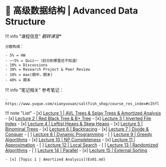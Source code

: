 # 💎 高级数据结构 | Advanced Data Structure

!!! info "课程信息"
    *翻转课堂**

    分数构成：

    - 5% = HW
    - ~~5% = Quiz~~（划分到哪里还不知道）
    - 10% = Discussions
    - 30% = Research Project & Peer Review
    - 10% = max(期中，期末)
    - 40% = 期末

!!! info "笔记相关"
    参考笔记：
    
    - https://www.yuque.com/xianyuxuan/saltfish_shop/course_res_index#cIhfl

!!! note "List"
    - [x] [Lecture 1 | AVL Trees & Splay Trees & Amortized Analysis](Lec01.md)
    - [x] [Lecture 2 | Red Black Tree & B+ Tree](Lec02.md)
    - [x] [Lecture 3 | Inverted File Index](Lec03.md)
    - [x] [Lecture 4 | Leftist Heaps & Skew Heaps](Lec04.md)
    - [x] [Lecture 5 | Binominal Trees](Lec05.md)
    - [x] [Lecture 6 | Backtracing](Lec06.md)
    - [x] [Lecture 7 | Divide & Conquer](Lec07.md)
    - [ ] [Lecture 8 | Dynamic Programming](Lec08.md)
    - [ ] [Lecture 9 | Greedy Algorithms](Lec09.md)
    - [x] [Lecture 10 | NP Completeness](Lec10.md)
    - [x] [Lecture 11 | Approximation](Lec11.md)
    - [ ] [Lecture 12 | Local Search](Lec12.md)
    - [ ] [Lecture 13 | Randomized Algorithms](Lec13.md)
    - [ ] [Lecture 14 | Parallel](Lec14.md)
    - [x] [Lecture 15 | External Sorting](Lec15.md)

    - [x] [Topic 1 | Amortized Analysis](Ex01.md)
